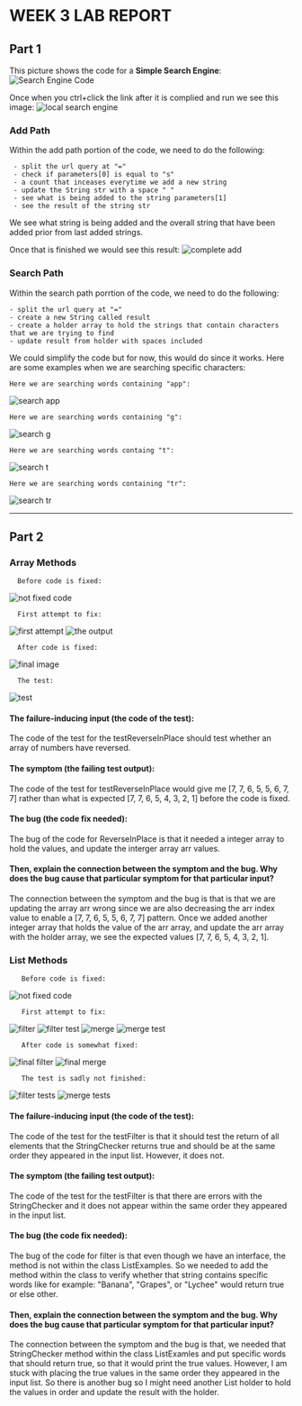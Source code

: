 # WEEK 3 LAB REPORT
## Part 1
   This picture shows the code for a **Simple Search Engine**:
![Search Engine Code](https://user-images.githubusercontent.com/114209345/195958662-2f1a4468-a896-4036-96eb-1794cafc24b1.png)
    
   Once when you ctrl+click the link after it is complied and run we see this image:
![local search engine](https://user-images.githubusercontent.com/114209345/195959811-5e813c33-75cd-4a22-a520-3fccd1f2ea0b.png)

### Add Path
   Within the add path portion of the code, we need to do the following:
   
     - split the url query at "="
     - check if parameters[0] is equal to "s"
     - a count that inceases everytime we add a new string
     - update the String str with a space " "
     - see what is being added to the string parameters[1]
     - see the result of the string str
    
   We see what string is being added and the overall string that have been added prior from last added strings.
   
   Once that is finished we would see this result:
![complete add](https://user-images.githubusercontent.com/114209345/195959678-3b6f0991-081a-482a-866a-3d1582e8193e.png)

### Search Path 
  Within the search path porrtion of the code, we need to do the following:
  
    - split the url query at "="
    - create a new String called result
    - create a holder array to hold the strings that contain characters that we are trying to find
    - update result from holder with spaces included
    
   We could simplify the code but for now, this would do since it works. Here are some examples when we are searching specific characters:
       
    Here we are searching words containing "app":
![search app](https://user-images.githubusercontent.com/114209345/195960491-558c6793-c909-40d0-8a82-f3460bb0444b.png)

    Here we are searching words containing "g":
![search g](https://user-images.githubusercontent.com/114209345/195960566-e19f311e-05b2-4bda-b4ab-82933a714dbb.png)
   
    Here we are searching words containg "t":
![search t](https://user-images.githubusercontent.com/114209345/195960598-b68bda64-4379-4d32-8ebb-461af968bbf8.png)
   
    Here we are searching words containing "tr":
![search tr](https://user-images.githubusercontent.com/114209345/195960629-187dffec-1ee8-4835-9427-13100f311af0.png)
   
---------
## Part 2
### Array Methods
      Before code is fixed:
![not fixed code](https://user-images.githubusercontent.com/114209345/195961789-5f988c70-7f70-4338-9363-da9fe744f22d.png)

      First attempt to fix:
![first attempt](https://user-images.githubusercontent.com/114209345/195961930-ae3c1f6e-8837-40a4-b785-6ad00823ff49.png)
![the output](https://user-images.githubusercontent.com/114209345/195961972-9830f1b0-253d-45ab-9180-44dce1c88e3e.png)

      After code is fixed:
![final image](https://user-images.githubusercontent.com/114209345/195961565-85921100-f1fd-4f4d-b592-24fb7aef1cc6.png)

      The test:
![test](https://user-images.githubusercontent.com/114209345/195961875-9b9cb190-14e7-4942-9773-2cde74a355fb.png)


#### The failure-inducing input (the code of the test):
The code of the test for the testReverseInPlace should test whether an array of numbers have reversed.

#### The symptom (the failing test output):
The code of the test for testReverseInPlace would give me [7, 7, 6, 5, 5, 6, 7, 7] rather than what is expected [7, 7, 6, 5, 4, 3, 2, 1] before the code is fixed.

#### The bug (the code fix needed):
The bug of the code for ReverseInPlace is that it needed a integer array to hold the values, and update the interger array arr values.

#### Then, explain the connection between the symptom and the bug. Why does the bug cause that particular symptom for that particular input?
The connection between the symptom and the bug is that is that we are updating the array arr wrong since we are also decreasing the arr index value to enable a [7, 7, 6, 5, 5, 6, 7, 7] pattern. Once we added another integer array that holds the value of the arr array, and update the arr array with the holder array, we see the expected values [7, 7, 6, 5, 4, 3, 2, 1].

### List Methods
       Before code is fixed:
![not fixed code](https://user-images.githubusercontent.com/114209345/195966265-201b9e04-321a-4921-872d-0d14c4c509a4.png)
       
       First attempt to fix:
![filter](https://user-images.githubusercontent.com/114209345/195966443-2ad92e78-fed8-4f2a-b0b7-e21bb0e33897.png)
![filter test](https://user-images.githubusercontent.com/114209345/195966475-28ee8c1c-1656-4660-8963-29b5dc8ca56a.png)
![merge](https://user-images.githubusercontent.com/114209345/195966568-e1e730aa-963d-4db0-96e1-e6c2f07af481.png)
![merge test](https://user-images.githubusercontent.com/114209345/195966555-06dab484-67b2-4006-9d4a-32e195e16ca0.png)
   
       After code is somewhat fixed:
![final filter](https://user-images.githubusercontent.com/114209345/195966640-9e3abdef-9d3d-4999-a22c-73fa03cd1a13.png)
![final merge](https://user-images.githubusercontent.com/114209345/195966647-4cad500c-7d24-4488-8a6c-2f814e45c79f.png)
       
       The test is sadly not finished:
![filter tests](https://user-images.githubusercontent.com/114209345/195966348-f7aaf7ee-d304-4f0a-88ea-2efee13da9ac.png)
![merge tests](https://user-images.githubusercontent.com/114209345/195966744-2b488860-771b-4434-afe7-6bcc4b6a70c6.png)
       
#### The failure-inducing input (the code of the test):
The code of the test for the testFilter is that it should test the return of all elements that the StringChecker returns true and should be at the same order they appeared in the input list. However, it does not.

#### The symptom (the failing test output):
The code of the test for the testFilter is that there are errors with the StringChecker and it does not appear within the same order they appeared in the input list.

#### The bug (the code fix needed):
The bug of the code for filter is that even though we have an interface, the method is not within the class ListExamples. So we needed to add the method within the class to verify whether that string contains specific words like for example: "Banana", "Grapes", or "Lychee" would return true or else other.

#### Then, explain the connection between the symptom and the bug. Why does the bug cause that particular symptom for that particular input?
The connection between the symptom and the bug is that, we needed that StringChecker method within the class ListExamles and put specific words that should return true, so that it would print the true values. However, I am stuck with placing the true values in the same order they appeared in the input list. So there is another bug so I might need another List<String> holder to hold the values in order and update the result with the holder.
